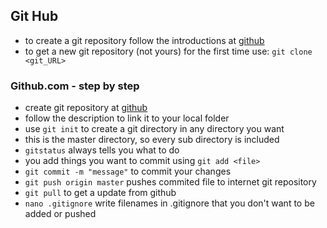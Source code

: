 ## Git Hub

* to create a git repository follow the  introductions at [github](https://github.com/)
* to get a new git repository (not yours) for the first time use:
`git clone <git_URL>`

### Github.com - step by step

* create git repository at [github](https://github.com/)
* follow the description to link it to your local folder
* use `git init` to create a git directory in any directory you want
* this is the master directory, so every sub directory is included
* `gitstatus` always tells you what to do
* you add things you want to commit using `git add <file>`
* `git commit -m "message"` to commit your changes
* `git push origin master` pushes commited file to internet git repository
* `git pull` to get a update from github
* `nano .gitignore` write filenames in .gitignore that you don't want to be added or pushed
